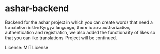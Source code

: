 # ashar-backend
Backend for the ashar project in which you can create words that need a translation in the Kyrgyz language, there is also authorization, authentication and registration, we also added the functionality of likes so that you can like translations. Project will be continued.

License: MIT License
